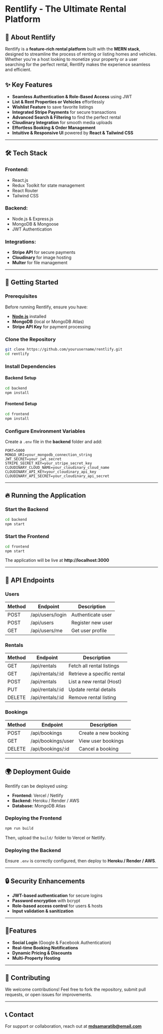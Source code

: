 # Rentlify - The Ultimate Rental Platform

## 🚀 About Rentlify
Rentlify is a **feature-rich rental platform** built with the **MERN stack**, designed to streamline the process of renting or listing homes and vehicles. Whether you're a host looking to monetize your property or a user searching for the perfect rental, Rentlify makes the experience seamless and efficient.

## ✨ Key Features
- **Seamless Authentication & Role-Based Access** using JWT
- **List & Rent Properties or Vehicles** effortlessly
- **Wishlist Feature** to save favorite listings
- **Integrated Stripe Payments** for secure transactions
- **Advanced Search & Filtering** to find the perfect rental
- **Cloudinary Integration** for smooth media uploads
- **Effortless Booking & Order Management**
- **Intuitive & Responsive UI** powered by **React & Tailwind CSS**

---

## 🛠️ Tech Stack
### **Frontend:**
- React.js
- Redux Toolkit for state management
- React Router
- Tailwind CSS 

### **Backend:**
- Node.js & Express.js
- MongoDB & Mongoose
- JWT Authentication

### **Integrations:**
- **Stripe API** for secure payments
- **Cloudinary** for image hosting
- **Multer** for file management

---

## 🚀 Getting Started
### **Prerequisites**
Before running Rentlify, ensure you have:
- **[Node.js](https://nodejs.org/)** installed
- **MongoDB** (local or MongoDB Atlas)
- **Stripe API Key** for payment processing

### **Clone the Repository**
```sh
git clone https://github.com/yourusername/rentlify.git
cd rentlify
```

### **Install Dependencies**
#### **Backend Setup**
```sh
cd backend
npm install
```

#### **Frontend Setup**
```sh
cd frontend
npm install
```

### **Configure Environment Variables**
Create a `.env` file in the **backend** folder and add:
```env
PORT=5000
MONGO_URI=your_mongodb_connection_string
JWT_SECRET=your_jwt_secret
STRIPE_SECRET_KEY=your_stripe_secret_key
CLOUDINARY_CLOUD_NAME=your_cloudinary_cloud_name
CLOUDINARY_API_KEY=your_cloudinary_api_key
CLOUDINARY_API_SECRET=your_cloudinary_api_secret
```

---

## 🔥 Running the Application
### **Start the Backend**
```sh
cd backend
npm start
```

### **Start the Frontend**
```sh
cd frontend
npm start
```

The application will be live at **http://localhost:3000**

---

## 🚀 API Endpoints
### **Users**
| Method | Endpoint          | Description         |
|--------|------------------|---------------------|
| POST   | /api/users/login | Authenticate user   |
| POST   | /api/users       | Register new user   |
| GET    | /api/users/me    | Get user profile    |

### **Rentals**
| Method | Endpoint          | Description                |
|--------|------------------|----------------------------|
| GET    | /api/rentals     | Fetch all rental listings  |
| GET    | /api/rentals/:id | Retrieve a specific rental |
| POST   | /api/rentals     | List a new rental (Host)   |
| PUT    | /api/rentals/:id | Update rental details      |
| DELETE | /api/rentals/:id | Remove rental listing      |

### **Bookings**
| Method | Endpoint            | Description            |
|--------|--------------------|------------------------|
| POST   | /api/bookings      | Create a new booking  |
| GET    | /api/bookings/user | View user bookings    |
| DELETE | /api/bookings/:id  | Cancel a booking      |

---

## 🌍 Deployment Guide
Rentlify can be deployed using:
- **Frontend:** Vercel / Netlify
- **Backend:** Heroku / Render / AWS
- **Database:** MongoDB Atlas

### **Deploying the Frontend**
```sh
npm run build
```
Then, upload the `build/` folder to Vercel or Netlify.

### **Deploying the Backend**
Ensure `.env` is correctly configured, then deploy to **Heroku / Render / AWS**.

---

## 🔒 Security Enhancements
- **JWT-based authentication** for secure logins
- **Password encryption** with bcrypt
- **Role-based access control** for users & hosts
- **Input validation & sanitization**

---

## 🚀Features
- **Social Login** (Google & Facebook Authentication)
- **Real-time Booking Notifications**
- **Dynamic Pricing & Discounts**
- **Multi-Property Hosting**

---

## 🤝 Contributing
We welcome contributions! Feel free to fork the repository, submit pull requests, or open issues for improvements.

---

## 📞 Contact
For support or collaboration, reach out at **mdsamaratib@email.com**

